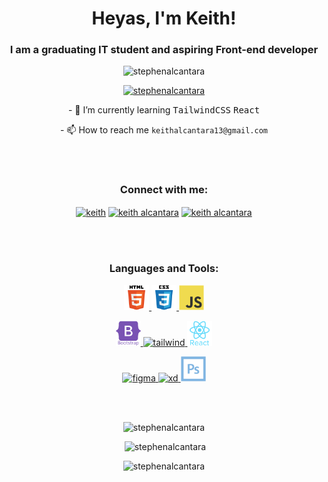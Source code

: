 
<h1 align="center">Heyas, I'm Keith!</h1>
<h3 align="center">I am a graduating IT student and aspiring Front-end developer</h3>

<p align="center"> <img src="https://komarev.com/ghpvc/?username=stephenalcantara&label=Profile%20views&color=0e75b6&style=flat" alt="stephenalcantara" /> </p>

<p align="center"> <a href="https://github.com/ryo-ma/github-profile-trophy"><img src="https://github-profile-trophy.vercel.app/?username=stephenalcantara" alt="stephenalcantara" /></a> </p>

<p align="center"> - 🌱 I’m currently learning <kbd>TailwindCSS</kbd> <kbd>React</kbd> </p>

<p align="center"> - 📫 How to reach me <code>keithalcantara13@gmail.com</code> </p><br><br>

<h3 align="center">Connect with me:</h3>
<p align="center">
<a href="https://twitter.com/Keith45865381" target="blank"><img align="center" src="https://raw.githubusercontent.com/rahuldkjain/github-profile-readme-generator/master/src/images/icons/Social/twitter.svg" alt="keith" height="30" width="40" /></a>
<a href="https://www.facebook.com/keith.alcantara.3/" target="blank"><img align="center" src="https://raw.githubusercontent.com/rahuldkjain/github-profile-readme-generator/master/src/images/icons/Social/facebook.svg" alt="keith alcantara" height="30" width="40" /></a>
<a href="https://www.linkedin.com/in/keith-alcantara-463243253/" target="blank"><img align="center" src="https://raw.githubusercontent.com/rahuldkjain/github-profile-readme-generator/master/src/images/icons/Social/linked-in-alt.svg" alt="keith alcantara" height="30" width="40" /></a>
</p><br><br>

<h3 align="center">Languages and Tools:</h3>
<p align="center"> <a href="https://www.w3.org/html/" target="_blank" rel="noreferrer"> <img src="https://raw.githubusercontent.com/devicons/devicon/master/icons/html5/html5-original-wordmark.svg" alt="html5" width="40" height="40"/> </a> <a href="https://www.w3schools.com/css/" target="_blank" rel="noreferrer"> <img src="https://raw.githubusercontent.com/devicons/devicon/master/icons/css3/css3-original-wordmark.svg" alt="css3" width="40" height="40"/> </a> <a href="https://developer.mozilla.org/en-US/docs/Web/JavaScript" target="_blank" rel="noreferrer"> <img src="https://raw.githubusercontent.com/devicons/devicon/master/icons/javascript/javascript-original.svg" alt="javascript" width="40" height="40"/> </a></p>

<p align="center"><a href="https://getbootstrap.com" target="_blank" rel="noreferrer"> <img src="https://raw.githubusercontent.com/devicons/devicon/master/icons/bootstrap/bootstrap-plain-wordmark.svg" alt="bootstrap" width="40" height="40"/> </a> <a href="https://tailwindcss.com/" target="_blank" rel="noreferrer"> <img src="https://www.vectorlogo.zone/logos/tailwindcss/tailwindcss-icon.svg" alt="tailwind" width="40" height="40"/> </a> <a href="https://reactjs.org/" target="_blank" rel="noreferrer"> <img src="https://raw.githubusercontent.com/devicons/devicon/master/icons/react/react-original-wordmark.svg" alt="react" width="40" height="40"/> </a></p>

<p align="center"><a href="https://www.figma.com/" target="_blank" rel="noreferrer"> <img src="https://www.vectorlogo.zone/logos/figma/figma-icon.svg" alt="figma" width="40" height="40"/> </a> <a href="https://www.adobe.com/products/xd.html" target="_blank" rel="noreferrer"> <img src="https://cdn.worldvectorlogo.com/logos/adobe-xd.svg" alt="xd" width="40" height="40"/> </a> <a href="https://www.photoshop.com/en" target="_blank" rel="noreferrer"> <img src="https://raw.githubusercontent.com/devicons/devicon/master/icons/photoshop/photoshop-line.svg" alt="photoshop" width="40" height="40"/> </a></p> <br><br>

<p align="center"><img src="https://github-readme-stats.vercel.app/api/top-langs?username=stephenalcantara&show_icons=true&locale=en&layout=compact" alt="stephenalcantara" /></p>

<p align="center">&nbsp;<img src="https://github-readme-stats.vercel.app/api?username=stephenalcantara&show_icons=true&locale=en" alt="stephenalcantara" /></p>

<p align="center"><img src="https://github-readme-streak-stats.herokuapp.com/?user=stephenalcantara&" alt="stephenalcantara" /></p>

